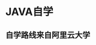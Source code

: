 # JAVA自学
## 自学路线来自阿里云大学
[链接]:https://edu.aliyun.com/roadmap/java?spm=5176.8764728.aliyun-edu-course-rightpart.1.384f52bbza3NRL 

